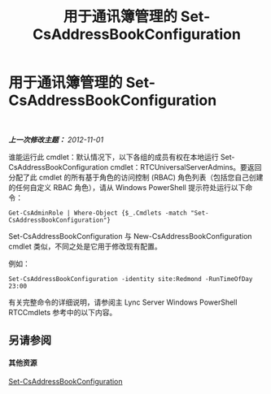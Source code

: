 ﻿---
title: 用于通讯簿管理的 Set-CsAddressBookConfiguration
TOCTitle: 用于通讯簿管理的 Set-CsAddressBookConfiguration
ms:assetid: 3a64ceb1-9f79-4f3b-bf33-eaf346dbd60d
ms:mtpsurl: https://technet.microsoft.com/zh-cn/library/Gg429700(v=OCS.15)
ms:contentKeyID: 49312533
ms.date: 05/19/2016
mtps_version: v=OCS.15
ms.translationtype: HT
---

# 用于通讯簿管理的 Set-CsAddressBookConfiguration

 

_**上一次修改主题：** 2012-11-01_

谁能运行此 cmdlet：默认情况下，以下各组的成员有权在本地运行 Set-CsAddressBookConfiguration cmdlet：RTCUniversalServerAdmins。要返回分配了此 cmdlet 的所有基于角色的访问控制 (RBAC) 角色列表（包括您自己创建的任何自定义 RBAC 角色），请从 Windows PowerShell 提示符处运行以下命令：

    Get-CsAdminRole | Where-Object {$_.Cmdlets -match "Set-CsAddressBookConfiguration"}

Set-CsAddressBookConfiguration 与 New-CsAddressBookConfiguration cmdlet 类似，不同之处是它用于修改现有配置。

例如：

    Set-CsAddressBookConfiguration -identity site:Redmond -RunTimeOfDay 23:00

有关完整命令的详细说明，请参阅主 Lync Server Windows PowerShell RTCCmdlets 参考中的以下内容。

## 另请参阅

#### 其他资源

[Set-CsAddressBookConfiguration](set-csaddressbookconfiguration.md)

